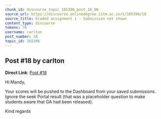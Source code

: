 ```yaml
---
chunk_id: discourse_topic_165396_post_18_00
source_url: https://discourse.onlinedegree.iitm.ac.in/t/165396/18
source_title: Graded assignment 1 - Submission not shown
content_type: discourse
tokens: 76
username: carlton
post_number: 18
topic_id: 165396
---
```


## Post #18 by carlton

**Direct Link**: [Post #18](https://discourse.onlinedegree.iitm.ac.in/t/165396/18)

Hi Mandy,

Your scores will be pushed to the Dashboard from your saved submissions. Ignore the seek Portal result (that was a placeholder question to make students aware that GA had been released).

Kind regards
